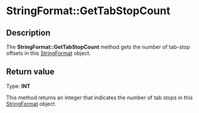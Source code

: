 # StringFormat::GetTabStopCount

## Description

The **StringFormat::GetTabStopCount** method gets the number of tab-stop offsets in this
[StringFormat](https://learn.microsoft.com/windows/desktop/api/gdiplusstringformat/nl-gdiplusstringformat-stringformat) object.

## Return value

Type: **INT**

This method returns an integer that indicates the number of tab stops in this
[StringFormat](https://learn.microsoft.com/windows/desktop/api/gdiplusstringformat/nl-gdiplusstringformat-stringformat) object.